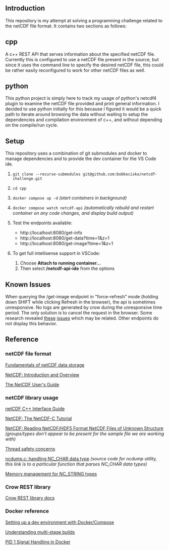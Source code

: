 ## Introduction
This repository is my attempt at solving a programming challenge related to the netCDF file format.
It contains two sections as follows:

## cpp
A c++ REST API that serves information about the specified netCDF file.  Currently this is configured to use a netCDF file present in the source, but since it uses the command line to specify the desired netCDF file, this could be rather easily reconfigured to work for other netCDF files as well.

## python
This python project is simply here to track my usage of python's netcdf4 plugin to examine the netCDF file provided and print general information.  I decided to use python initially for this because I figured it would be a quick path to iterate around browsing the data without waiting to setup the dependencies and compilation environment of c++, and without depending on the compile/run cycle.

## Setup
This repository uses a combination of git submodules and docker to manage dependencies
and to provide the dev container for the VS Code ide.

1. `git clone --recurse-submodules git@github.com:bobkocisko/netcdf-challenge.git`

2. `cd cpp`

3. `docker compose up -d` *(start containers in background)*

4. `docker compose watch netcdf-api` *(automatically rebuild and restart container on any code changes, and display build output)*

5. Test the endpoints available:
   - http://localhost:8080/get-info
   - http://localhost:8080/get-data?time=1&z=1
   - http://localhost:8080/get-image?time=1&z=1

6. To get full intellisense support in VSCode:

   1. Choose **Attach to running container...**
   2. Then select **/netcdf-api-ide** from the options

## Known Issues
When querying the /get-image endpoint in "force-refresh" mode (holding down SHIFT while clicking Refresh in the browser), the api is sometimes unresponsive.  No logs are generated by crow during the unresponsive time period.  The only solution is to cancel the request in the browser.  Some research revealed [these](https://github.com/CrowCpp/Crow/issues/721) [issues](https://github.com/CrowCpp/Crow/issues/997) which may be related.  Other endpoints do not display this behavior.


## Reference

### netCDF file format

[Fundamentals of netCDF data storage](https://pro.arcgis.com/en/pro-app/latest/help/data/imagery/fundamentals-of-netcdf.htm)

[NetCDF: Introduction and Overview](https://docs.unidata.ucar.edu/netcdf-c/current/index.html)

[The NetCDF User's Guide](https://docs.unidata.ucar.edu/nug/current/index.html)

### netCDF library usage

[netCDF C++ Interface Guide](https://docs.unidata.ucar.edu/netcdf-cxx/current/index.html)

[NetCDF: The NetCDF-C Tutorial](https://docs.unidata.ucar.edu/netcdf-c/current/tutorial_8dox.html)

[NetCDF: Reading NetCDF/HDF5 Format NetCDF Files of Unknown Structure](https://docs.unidata.ucar.edu/netcdf-c/current/reading_unknown_nc4.html) *(groups/types don't appear to be present for the sample file we are working with)*

[Thread safety concerns](https://github.com/Unidata/netcdf-c/issues/1373#issuecomment-637794942)

[ncdump.c: handling NC_CHAR data type](https://github.com/Unidata/netcdf-c/blob/main/ncdump/ncdump.c#L414) *(source code for ncdump utility, this link is to a particular function that parses NC_CHAR data types)*

[Memory management for NC_STRING types](https://docs.unidata.ucar.edu/netcdf-c/4.9.3/group__attributes.html#ga19cae92a58e1bf7f999c3eeab5404189)

### Crow REST library

[Crow REST library docs](https://crowcpp.org/master/getting_started/setup/linux/)

### Docker reference

[Setting up a dev environment with Docker/Compose](https://youtu.be/0H2miBK_gAk?si=0iP6uQveDUoeohpw)

[Understanding multi-stage builds](https://stackoverflow.com/questions/69011431/building-and-deploying-c-through-docker-multistage-build-vs-mount)

[PID 1 Signal Handling in Docker](https://petermalmgren.com/signal-handling-docker/)